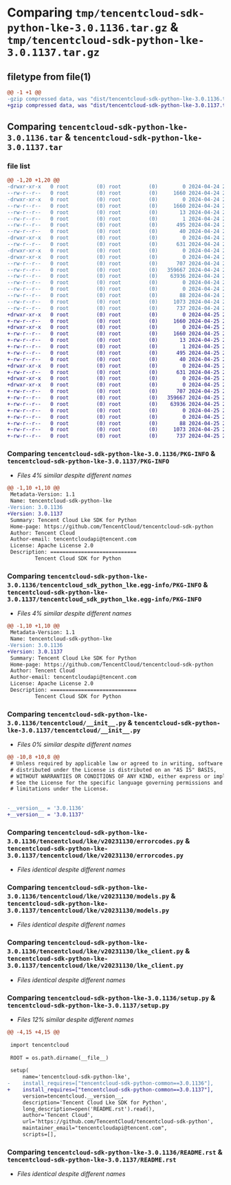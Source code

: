 # Comparing `tmp/tencentcloud-sdk-python-lke-3.0.1136.tar.gz` & `tmp/tencentcloud-sdk-python-lke-3.0.1137.tar.gz`

## filetype from file(1)

```diff
@@ -1 +1 @@
-gzip compressed data, was "dist/tencentcloud-sdk-python-lke-3.0.1136.tar", last modified: Wed Apr 24 20:45:32 2024, max compression
+gzip compressed data, was "dist/tencentcloud-sdk-python-lke-3.0.1137.tar", last modified: Thu Apr 25 20:56:55 2024, max compression
```

## Comparing `tencentcloud-sdk-python-lke-3.0.1136.tar` & `tencentcloud-sdk-python-lke-3.0.1137.tar`

### file list

```diff
@@ -1,20 +1,20 @@
-drwxr-xr-x   0 root         (0) root         (0)        0 2024-04-24 20:45:32.000000 tencentcloud-sdk-python-lke-3.0.1136/
--rw-r--r--   0 root         (0) root         (0)     1660 2024-04-24 20:45:32.000000 tencentcloud-sdk-python-lke-3.0.1136/PKG-INFO
-drwxr-xr-x   0 root         (0) root         (0)        0 2024-04-24 20:45:32.000000 tencentcloud-sdk-python-lke-3.0.1136/tencentcloud_sdk_python_lke.egg-info/
--rw-r--r--   0 root         (0) root         (0)     1660 2024-04-24 20:45:32.000000 tencentcloud-sdk-python-lke-3.0.1136/tencentcloud_sdk_python_lke.egg-info/PKG-INFO
--rw-r--r--   0 root         (0) root         (0)       13 2024-04-24 20:45:32.000000 tencentcloud-sdk-python-lke-3.0.1136/tencentcloud_sdk_python_lke.egg-info/top_level.txt
--rw-r--r--   0 root         (0) root         (0)        1 2024-04-24 20:45:32.000000 tencentcloud-sdk-python-lke-3.0.1136/tencentcloud_sdk_python_lke.egg-info/dependency_links.txt
--rw-r--r--   0 root         (0) root         (0)      495 2024-04-24 20:45:32.000000 tencentcloud-sdk-python-lke-3.0.1136/tencentcloud_sdk_python_lke.egg-info/SOURCES.txt
--rw-r--r--   0 root         (0) root         (0)       40 2024-04-24 20:45:32.000000 tencentcloud-sdk-python-lke-3.0.1136/tencentcloud_sdk_python_lke.egg-info/requires.txt
-drwxr-xr-x   0 root         (0) root         (0)        0 2024-04-24 20:45:32.000000 tencentcloud-sdk-python-lke-3.0.1136/tencentcloud/
--rw-r--r--   0 root         (0) root         (0)      631 2024-04-24 20:45:32.000000 tencentcloud-sdk-python-lke-3.0.1136/tencentcloud/__init__.py
-drwxr-xr-x   0 root         (0) root         (0)        0 2024-04-24 20:45:32.000000 tencentcloud-sdk-python-lke-3.0.1136/tencentcloud/lke/
-drwxr-xr-x   0 root         (0) root         (0)        0 2024-04-24 20:45:32.000000 tencentcloud-sdk-python-lke-3.0.1136/tencentcloud/lke/v20231130/
--rw-r--r--   0 root         (0) root         (0)      707 2024-04-24 20:45:32.000000 tencentcloud-sdk-python-lke-3.0.1136/tencentcloud/lke/v20231130/errorcodes.py
--rw-r--r--   0 root         (0) root         (0)   359667 2024-04-24 20:45:32.000000 tencentcloud-sdk-python-lke-3.0.1136/tencentcloud/lke/v20231130/models.py
--rw-r--r--   0 root         (0) root         (0)    63936 2024-04-24 20:45:32.000000 tencentcloud-sdk-python-lke-3.0.1136/tencentcloud/lke/v20231130/lke_client.py
--rw-r--r--   0 root         (0) root         (0)        0 2024-04-24 20:45:32.000000 tencentcloud-sdk-python-lke-3.0.1136/tencentcloud/lke/v20231130/__init__.py
--rw-r--r--   0 root         (0) root         (0)        0 2024-04-24 20:45:32.000000 tencentcloud-sdk-python-lke-3.0.1136/tencentcloud/lke/__init__.py
--rw-r--r--   0 root         (0) root         (0)       88 2024-04-24 20:45:32.000000 tencentcloud-sdk-python-lke-3.0.1136/setup.cfg
--rw-r--r--   0 root         (0) root         (0)     1073 2024-04-24 20:45:32.000000 tencentcloud-sdk-python-lke-3.0.1136/setup.py
--rw-r--r--   0 root         (0) root         (0)      737 2024-04-24 20:45:32.000000 tencentcloud-sdk-python-lke-3.0.1136/README.rst
+drwxr-xr-x   0 root         (0) root         (0)        0 2024-04-25 20:56:55.000000 tencentcloud-sdk-python-lke-3.0.1137/
+-rw-r--r--   0 root         (0) root         (0)     1660 2024-04-25 20:56:55.000000 tencentcloud-sdk-python-lke-3.0.1137/PKG-INFO
+drwxr-xr-x   0 root         (0) root         (0)        0 2024-04-25 20:56:55.000000 tencentcloud-sdk-python-lke-3.0.1137/tencentcloud_sdk_python_lke.egg-info/
+-rw-r--r--   0 root         (0) root         (0)     1660 2024-04-25 20:56:55.000000 tencentcloud-sdk-python-lke-3.0.1137/tencentcloud_sdk_python_lke.egg-info/PKG-INFO
+-rw-r--r--   0 root         (0) root         (0)       13 2024-04-25 20:56:55.000000 tencentcloud-sdk-python-lke-3.0.1137/tencentcloud_sdk_python_lke.egg-info/top_level.txt
+-rw-r--r--   0 root         (0) root         (0)        1 2024-04-25 20:56:55.000000 tencentcloud-sdk-python-lke-3.0.1137/tencentcloud_sdk_python_lke.egg-info/dependency_links.txt
+-rw-r--r--   0 root         (0) root         (0)      495 2024-04-25 20:56:55.000000 tencentcloud-sdk-python-lke-3.0.1137/tencentcloud_sdk_python_lke.egg-info/SOURCES.txt
+-rw-r--r--   0 root         (0) root         (0)       40 2024-04-25 20:56:55.000000 tencentcloud-sdk-python-lke-3.0.1137/tencentcloud_sdk_python_lke.egg-info/requires.txt
+drwxr-xr-x   0 root         (0) root         (0)        0 2024-04-25 20:56:55.000000 tencentcloud-sdk-python-lke-3.0.1137/tencentcloud/
+-rw-r--r--   0 root         (0) root         (0)      631 2024-04-25 20:56:55.000000 tencentcloud-sdk-python-lke-3.0.1137/tencentcloud/__init__.py
+drwxr-xr-x   0 root         (0) root         (0)        0 2024-04-25 20:56:55.000000 tencentcloud-sdk-python-lke-3.0.1137/tencentcloud/lke/
+drwxr-xr-x   0 root         (0) root         (0)        0 2024-04-25 20:56:55.000000 tencentcloud-sdk-python-lke-3.0.1137/tencentcloud/lke/v20231130/
+-rw-r--r--   0 root         (0) root         (0)      707 2024-04-25 20:56:55.000000 tencentcloud-sdk-python-lke-3.0.1137/tencentcloud/lke/v20231130/errorcodes.py
+-rw-r--r--   0 root         (0) root         (0)   359667 2024-04-25 20:56:55.000000 tencentcloud-sdk-python-lke-3.0.1137/tencentcloud/lke/v20231130/models.py
+-rw-r--r--   0 root         (0) root         (0)    63936 2024-04-25 20:56:55.000000 tencentcloud-sdk-python-lke-3.0.1137/tencentcloud/lke/v20231130/lke_client.py
+-rw-r--r--   0 root         (0) root         (0)        0 2024-04-25 20:56:55.000000 tencentcloud-sdk-python-lke-3.0.1137/tencentcloud/lke/v20231130/__init__.py
+-rw-r--r--   0 root         (0) root         (0)        0 2024-04-25 20:56:55.000000 tencentcloud-sdk-python-lke-3.0.1137/tencentcloud/lke/__init__.py
+-rw-r--r--   0 root         (0) root         (0)       88 2024-04-25 20:56:55.000000 tencentcloud-sdk-python-lke-3.0.1137/setup.cfg
+-rw-r--r--   0 root         (0) root         (0)     1073 2024-04-25 20:56:55.000000 tencentcloud-sdk-python-lke-3.0.1137/setup.py
+-rw-r--r--   0 root         (0) root         (0)      737 2024-04-25 20:56:55.000000 tencentcloud-sdk-python-lke-3.0.1137/README.rst
```

### Comparing `tencentcloud-sdk-python-lke-3.0.1136/PKG-INFO` & `tencentcloud-sdk-python-lke-3.0.1137/PKG-INFO`

 * *Files 4% similar despite different names*

```diff
@@ -1,10 +1,10 @@
 Metadata-Version: 1.1
 Name: tencentcloud-sdk-python-lke
-Version: 3.0.1136
+Version: 3.0.1137
 Summary: Tencent Cloud Lke SDK for Python
 Home-page: https://github.com/TencentCloud/tencentcloud-sdk-python
 Author: Tencent Cloud
 Author-email: tencentcloudapi@tencent.com
 License: Apache License 2.0
 Description: ============================
         Tencent Cloud SDK for Python
```

### Comparing `tencentcloud-sdk-python-lke-3.0.1136/tencentcloud_sdk_python_lke.egg-info/PKG-INFO` & `tencentcloud-sdk-python-lke-3.0.1137/tencentcloud_sdk_python_lke.egg-info/PKG-INFO`

 * *Files 4% similar despite different names*

```diff
@@ -1,10 +1,10 @@
 Metadata-Version: 1.1
 Name: tencentcloud-sdk-python-lke
-Version: 3.0.1136
+Version: 3.0.1137
 Summary: Tencent Cloud Lke SDK for Python
 Home-page: https://github.com/TencentCloud/tencentcloud-sdk-python
 Author: Tencent Cloud
 Author-email: tencentcloudapi@tencent.com
 License: Apache License 2.0
 Description: ============================
         Tencent Cloud SDK for Python
```

### Comparing `tencentcloud-sdk-python-lke-3.0.1136/tencentcloud/__init__.py` & `tencentcloud-sdk-python-lke-3.0.1137/tencentcloud/__init__.py`

 * *Files 0% similar despite different names*

```diff
@@ -10,8 +10,8 @@
 # Unless required by applicable law or agreed to in writing, software
 # distributed under the License is distributed on an "AS IS" BASIS,
 # WITHOUT WARRANTIES OR CONDITIONS OF ANY KIND, either express or implied.
 # See the License for the specific language governing permissions and
 # limitations under the License.
 
 
-__version__ = '3.0.1136'
+__version__ = '3.0.1137'
```

### Comparing `tencentcloud-sdk-python-lke-3.0.1136/tencentcloud/lke/v20231130/errorcodes.py` & `tencentcloud-sdk-python-lke-3.0.1137/tencentcloud/lke/v20231130/errorcodes.py`

 * *Files identical despite different names*

### Comparing `tencentcloud-sdk-python-lke-3.0.1136/tencentcloud/lke/v20231130/models.py` & `tencentcloud-sdk-python-lke-3.0.1137/tencentcloud/lke/v20231130/models.py`

 * *Files identical despite different names*

### Comparing `tencentcloud-sdk-python-lke-3.0.1136/tencentcloud/lke/v20231130/lke_client.py` & `tencentcloud-sdk-python-lke-3.0.1137/tencentcloud/lke/v20231130/lke_client.py`

 * *Files identical despite different names*

### Comparing `tencentcloud-sdk-python-lke-3.0.1136/setup.py` & `tencentcloud-sdk-python-lke-3.0.1137/setup.py`

 * *Files 12% similar despite different names*

```diff
@@ -4,15 +4,15 @@
 
 import tencentcloud
 
 ROOT = os.path.dirname(__file__)
 
 setup(
     name='tencentcloud-sdk-python-lke',
-    install_requires=["tencentcloud-sdk-python-common==3.0.1136"],
+    install_requires=["tencentcloud-sdk-python-common==3.0.1137"],
     version=tencentcloud.__version__,
     description='Tencent Cloud Lke SDK for Python',
     long_description=open('README.rst').read(),
     author='Tencent Cloud',
     url='https://github.com/TencentCloud/tencentcloud-sdk-python',
     maintainer_email="tencentcloudapi@tencent.com",
     scripts=[],
```

### Comparing `tencentcloud-sdk-python-lke-3.0.1136/README.rst` & `tencentcloud-sdk-python-lke-3.0.1137/README.rst`

 * *Files identical despite different names*

